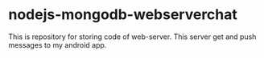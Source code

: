 # nodejs-mongodb-webserverchat
This is repository for storing code of web-server. This server get and push messages to my android app.

